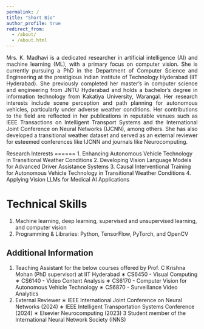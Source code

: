 ```yaml
---
permalink: /
title: "Short Bio"
author_profile: true
redirect_from: 
  - /about/
  - /about.html
---
```

<p style="text-align: justify;">
Mrs. K. Madhavi is a dedicated researcher in artificial intelligence (AI) and machine learning (ML), with a primary focus on computer vision. She is currently pursuing a PhD in the Department of Computer Science and Engineering at the prestigious Indian Institute of Technology Hyderabad (IIT Hyderabad). She previously completed her master’s in computer science and engineering from JNTU Hyderabad and holds a bachelor’s degree in information technology from Kakatiya University, Warangal. Her research interests include scene perception and path planning for autonomous vehicles, particularly under adverse weather conditions. Her contributions to the field are reflected in her publications in reputable venues such as IEEE Transactions on Intelligent Transport Systems and the International Joint Conference on Neural Networks (IJCNN), among others. She has also developed a transitional weather dataset and served as an external reviewer for esteemed conferences like IJCNN and journals like Neurocomputing. 
</p>
Research Interests
======
1. Enhancing Autonomous Vehicle Technology in Transitional Weather Conditions
2. Developing Vision Language Models for Advanced Driver Assistance Systems
3. Causal Interventional Training for Autonomous Vehicle Technology in Transitional Weather Conditions
4. Applying Vision LLMs for Medical AI Applications

Technical Skills
======
1. Machine learning, deep learning, supervised and unsupervised learning, and computer vision
2. Programming & Libraries: Python, TensorFlow, PyTorch, and OpenCV

Additional Information
------
1. Teaching Assistant for the below courses offered by Prof. C Krishna Mohan (PhD supervisor) at IIT Hyderabad
∗ CS6450 - Visual Computing
∗ CS6140 - Video Content Analysis
∗ CS6170 - Computer Vision for Autonomous Vehicle Technology
∗ CS6870 - Surveillance Video Analytics
2. External Reviewer
∗ IEEE International Joint Conference on Neural Networks (2024)
∗ IEEE Intelligent Transportation Systems Conference (2024)
∗ Elsevier Neurocomputing (2023)
3 Student member of the International Neural Network Society (INNS)


